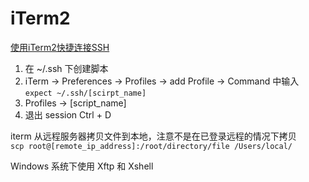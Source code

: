 # iTerm2

[使用iTerm2快捷连接SSH](https://blog.csdn.net/fangxiaoji/article/details/50710220)

1. 在 ~/.ssh 下创建脚本
2. iTerm -> Preferences -> Profiles -> add Profile -> Command 中输入 `expect ~/.ssh/[scirpt_name]` 
3. Profiles -> [script_name]
4. 退出 session  Ctrl + D

iterm 从远程服务器拷贝文件到本地，注意不是在已登录远程的情况下拷贝  
`scp root@[remote_ip_address]:/root/directory/file /Users/local/`

Windows 系统下使用 Xftp 和 Xshell